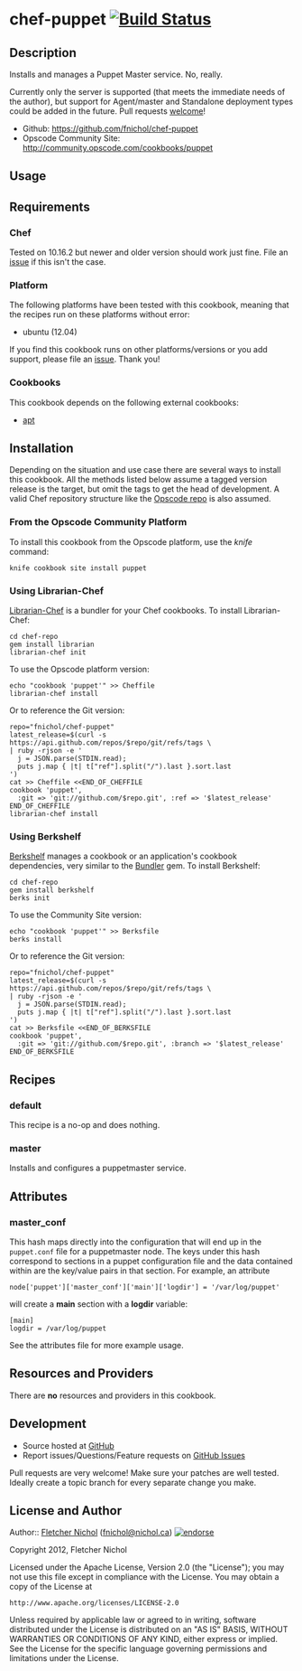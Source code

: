 # <a name="title"></a> chef-puppet [![Build Status](https://secure.travis-ci.org/fnichol/chef-puppet.png?branch=master)](http://travis-ci.org/fnichol/chef-puppet)

## <a name="description"></a> Description

Installs and manages a Puppet Master service. No, really.

Currently only the server is supported (that meets the immediate needs of the
author), but support for Agent/master and Standalone deployment types could
be added in the future. Pull requests [welcome][issues]!

* Github: https://github.com/fnichol/chef-puppet
* Opscode Community Site: http://community.opscode.com/cookbooks/puppet

## <a name="usage"></a> Usage

## <a name="requirements"></a> Requirements

### <a name="requirements-chef"></a> Chef

Tested on 10.16.2 but newer and older version should work just fine. File an
[issue][issues] if this isn't the case.

### <a name="requirements-platform"></a> Platform

The following platforms have been tested with this cookbook, meaning that the
recipes run on these platforms without error:

* ubuntu (12.04)

If you find this cookbook runs on other platforms/versions or you add support,
please file an [issue][issues]. Thank you!

### <a name="requirements-cookbooks"></a> Cookbooks

This cookbook depends on the following external cookbooks:

* [apt][apt_cb]

## <a name="installation"></a> Installation

Depending on the situation and use case there are several ways to install
this cookbook. All the methods listed below assume a tagged version release
is the target, but omit the tags to get the head of development. A valid
Chef repository structure like the [Opscode repo][chef_repo] is also assumed.

### <a name="installation-platform"></a> From the Opscode Community Platform

To install this cookbook from the Opscode platform, use the *knife* command:

    knife cookbook site install puppet

### <a name="installation-librarian"></a> Using Librarian-Chef

[Librarian-Chef][librarian] is a bundler for your Chef cookbooks.
To install Librarian-Chef:

    cd chef-repo
    gem install librarian
    librarian-chef init

To use the Opscode platform version:

    echo "cookbook 'puppet'" >> Cheffile
    librarian-chef install

Or to reference the Git version:

    repo="fnichol/chef-puppet"
    latest_release=$(curl -s https://api.github.com/repos/$repo/git/refs/tags \
    | ruby -rjson -e '
      j = JSON.parse(STDIN.read);
      puts j.map { |t| t["ref"].split("/").last }.sort.last
    ')
    cat >> Cheffile <<END_OF_CHEFFILE
    cookbook 'puppet',
      :git => 'git://github.com/$repo.git', :ref => '$latest_release'
    END_OF_CHEFFILE
    librarian-chef install

### <a name="installation-berkshelf"></a> Using Berkshelf

[Berkshelf][berkshelf] manages a cookbook or an application's cookbook
dependencies, very similar to the [Bundler][bundler] gem.
To install Berkshelf:

    cd chef-repo
    gem install berkshelf
    berks init

To use the Community Site version:

    echo "cookbook 'puppet'" >> Berksfile
    berks install

Or to reference the Git version:

    repo="fnichol/chef-puppet"
    latest_release=$(curl -s https://api.github.com/repos/$repo/git/refs/tags \
    | ruby -rjson -e '
      j = JSON.parse(STDIN.read);
      puts j.map { |t| t["ref"].split("/").last }.sort.last
    ')
    cat >> Berksfile <<END_OF_BERKSFILE
    cookbook 'puppet',
      :git => 'git://github.com/$repo.git', :branch => '$latest_release'
    END_OF_BERKSFILE

## <a name="recipes"></a> Recipes

### <a name="recipes-default"></a> default

This recipe is a no-op and does nothing.

### <a name="recipes-master"></a> master

Installs and configures a puppetmaster service.

## <a name="attributes"></a> Attributes

### <a name="attributes-master-conf"></a> master_conf

This hash maps directly into the configuration that will end up in the
`puppet.conf` file for a puppetmaster node. The keys under this hash
correspond to sections in a puppet configuration file and the data contained
within are the key/value pairs in that section. For example, an attribute

    node['puppet']['master_conf']['main']['logdir'] = '/var/log/puppet'

will create a **main** section with a **logdir** variable:

    [main]
    logdir = /var/log/puppet


See the attributes file for more example usage.

## <a name="lwrps"></a> Resources and Providers

There are **no** resources and providers in this cookbook.

## <a name="development"></a> Development

* Source hosted at [GitHub][repo]
* Report issues/Questions/Feature requests on [GitHub Issues][issues]

Pull requests are very welcome! Make sure your patches are well tested.
Ideally create a topic branch for every separate change you make.

## <a name="license"></a> License and Author

Author:: [Fletcher Nichol][fnichol] (<fnichol@nichol.ca>) [![endorse](http://api.coderwall.com/fnichol/endorsecount.png)](http://coderwall.com/fnichol)

Copyright 2012, Fletcher Nichol

Licensed under the Apache License, Version 2.0 (the "License");
you may not use this file except in compliance with the License.
You may obtain a copy of the License at

    http://www.apache.org/licenses/LICENSE-2.0

Unless required by applicable law or agreed to in writing, software
distributed under the License is distributed on an "AS IS" BASIS,
WITHOUT WARRANTIES OR CONDITIONS OF ANY KIND, either express or implied.
See the License for the specific language governing permissions and
limitations under the License.

[apt_cb]:       http://community.opscode.com/cookbooks/apt
[berkshelf]:    http://berkshelf.com/
[bundler]:      http://gembundler.com/
[chef_repo]:    https://github.com/opscode/chef-repo
[librarian]:    https://github.com/applicationsonline/librarian#readme

[fnichol]:      https://github.com/fnichol
[repo]:         https://github.com/fnichol/chef-puppet
[issues]:       https://github.com/fnichol/chef-puppet/issues
